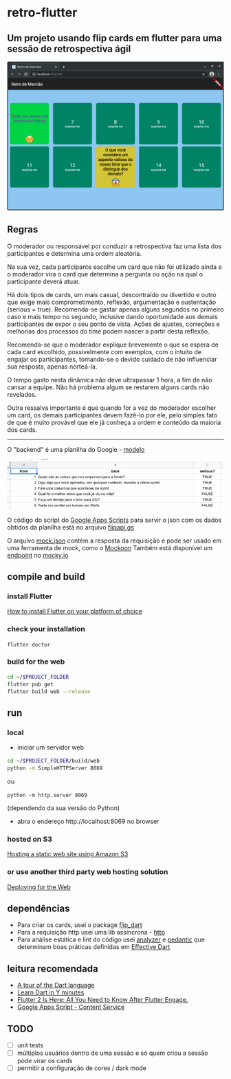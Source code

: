 # retro-flutter

## Um projeto usando flip cards em flutter para uma sessão de retrospectiva ágil

![Exemplo](screenshot.png "Exemplo")

## Regras

O moderador ou responsável por conduzir a retrospectiva faz uma lista dos participantes e determina uma ordem aleatória.

Na sua vez, cada participante escolhe um card que não foi utilizado ainda e o moderador vira o card que determina a pergunta ou ação na qual o participante deverá atuar.

Há dois tipos de cards, um mais casual, descontraído ou divertido e outro que exige mais comprometimento, reflexão, argumentação e sustentação (serious = true). Recomenda-se gastar apenas alguns segundos no primeiro caso e mais tempo no segundo, inclusive dando oportunidade aos demais participantes de expor o seu ponto de vista. Ações de ajustes, correções e melhorias dos processos do time podem nascer a partir desta reflexão.

Recomenda-se que o moderador explique brevemente o que se espera de cada card escolhido, possivelmente com exemplos, com o intuito de engajar os participantes, tomando-se o devido cuidado de não influenciar sua resposta, apenas norteá-la.

O tempo gasto nesta dinâmica não deve ultrapassar 1 hora, a fim de não cansar a equipe. Não há problema algum se restarem alguns cards não revelados.

Outra ressalva importante é que quando for a vez do moderador escolher um card, os demais participantes devem fazê-lo por ele, pelo simples fato de que é muito provável que ele já conheça a ordem e conteúdo da maioria dos cards.

---

O "backend" é uma planilha do Google - [modelo](https://docs.google.com/spreadsheets/d/1kkc-rEEyM7bv5CaUc41jtwabTwEXVofZfHCLVwt_L-Q/edit?usp=sharing)

![Planilha](screenshot2.png "Planilha")

O código do script do [Google Apps Scripts](https://developers.google.com/apps-script) para servir o json com os dados obtidos da planilha está no arquivo [flipapi.gs](flipapi.gs)

O arquivo [mock.json](mock.json) contém a resposta da requisição e pode ser usado em uma ferramenta de mock, como o [Mockoon](https://mockoon.com)
Também está disponível um [endpoint](https://run.mocky.io/v3/144e28a1-864c-46df-9edc-1ae9571a1e04) no [mocky.io](https://designer.mocky.io)

## compile and build

### install Flutter

[How to install Flutter on your platform of choice](https://flutter.dev/docs/get-started/install)

### check your installation

`flutter doctor`

### build for the web

```bash
cd ~/$PROJECT_FOLDER
flutter pub get
flutter build web --release
```

## run

### local

- iniciar um servidor web

```bash
cd ~/$PROJECT_FOLDER/build/web
python -m SimpleHTTPServer 8069
```
ou

`python -m http.server 8069`

(dependendo da sua versão do Python)

- abra o endereço http://localhost:8069 no browser

### hosted on S3

[Hosting a static web site using Amazon S3](https://docs.aws.amazon.com/AmazonS3/latest/userguide/WebsiteHosting.html)

### or use another third party web hosting solution

[Deploying for the Web](https://flutter.dev/docs/deployment/web#deploying-to-the-web)

## dependências

- Para criar os cards, usei o package [flip_dart](https://github.com/fedeoo/flip_card)
- Para a requisição http usei uma lib assíncrona - [http](https://pub.dev/packages/http)
- Para análise estática e lint do código usei [analyzer](https://pub.dev/packages/analyzer) e [pedantic](https://pub.dev/packages/pedantic) que determinam boas práticas definidas em [Effective Dart](https://dart.dev/guides/language/effective-dart)

## leitura recomendada

- [A tour of the Dart language](https://dart.dev/guides/language/language-tour)
- [Learn Dart in Y minutes](https://learnxinyminutes.com/docs/dart/)
- [Flutter 2 Is Here: All You Need to Know After Flutter Engage.](https://medium.com/swlh/flutter-2-is-here-all-you-need-to-know-after-flutter-engage-98ef7cb1469e)
- [Google Apps Script - Content Service](https://developers.google.com/apps-script/guides/content)

## TODO

- [ ] unit tests
- [ ] múltiplos usuários dentro de uma sessão e só quem criou a sessão pode virar os cards
- [ ] permitir a configuração de cores / dark mode
